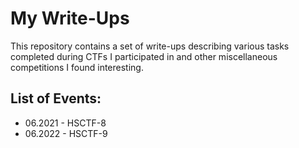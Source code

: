# My Write-Ups

This repository contains a set of write-ups describing various tasks completed during CTFs I participated in and other miscellaneous competitions I found interesting.

## List of Events:
- 06.2021 - HSCTF-8
- 06.2022 - HSCTF-9

